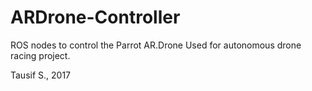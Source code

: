 # ARDrone-Controller
ROS nodes to control the Parrot AR.Drone
Used for autonomous drone racing project.

Tausif S., 2017
